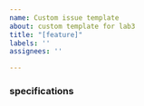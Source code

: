 ```yaml
---
name: Custom issue template
about: custom template for lab3
title: "[feature]"
labels: ''
assignees: ''

---
```


### specifications
